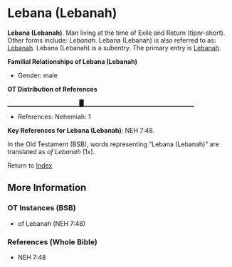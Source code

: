 # Lebana (Lebanah)
**Lebana (Lebanah)**. 
Man living at the time of Exile and Return (tipnr-short). 
Other forms include: 
*Lebanah*. 
Lebana (Lebanah) is also referred to as: 
[Lebanah](Lebanah.md). 
Lebana (Lebanah) is a subentry. The primary entry is 
[Lebanah](Lebanah.md). 




**Familial Relationships of Lebana (Lebanah)**


* Gender: male


**OT Distribution of References**

▁▁▁▁▁▁▁▁▁▁▁▁▁▁▁█▁▁▁▁▁▁▁▁▁▁▁▁▁▁▁▁▁▁▁▁▁▁▁
* References: Nehemiah: 1



**Key References for Lebana (Lebanah)**: 
NEH 7:48. 


In the Old Testament (BSB), words representing “Lebana (Lebanah)” are translated as 
*of Lebanah* (1x). 




Return to [Index](00-Index.md)

## More Information

### OT Instances (BSB)

* of Lebanah (NEH 7:48)



### References (Whole Bible)

* NEH 7:48



